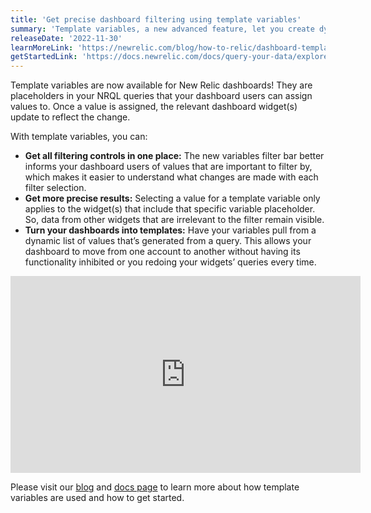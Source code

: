 ```yaml
---
title: 'Get precise dashboard filtering using template variables' 
summary: 'Template variables, a new advanced feature, let you create dynamic dashboards that are easier to navigate and filter through' 
releaseDate: '2022-11-30' 
learnMoreLink: 'https://newrelic.com/blog/how-to-relic/dashboard-template-variables' 
getStartedLink: 'https://docs.newrelic.com/docs/query-your-data/explore-query-data/dashboards/dashboard-template-variables/'
---
```

Template variables are now available for New Relic dashboards! They are placeholders in your NRQL queries that your dashboard users can assign values to. Once a value is assigned, the relevant dashboard widget(s) update to reflect the change. 

With template variables, you can:
* **Get all filtering controls in one place:** The new variables filter bar better informs your dashboard users of values that are important to filter by, which makes it easier to understand what changes are made with each filter selection. 
* **Get more precise results:** Selecting a value for a template variable only applies to the widget(s) that include that specific variable placeholder. So, data from other widgets that are irrelevant to the filter remain visible.
* **Turn your dashboards into templates:** Have your variables pull from a dynamic list of values that’s generated from a query. This allows your dashboard to move from one account to another without having its functionality inhibited or you redoing your widgets’ queries every time.

<iframe width="560" height="315" src="https://fast.wistia.net/embed/iframe/9kfak4qkff" frameborder="0" allow="accelerometer; autoplay; clipboard-write; encrypted-media; gyroscope; picture-in-picture" allowfullscreen></iframe>

Please visit our [blog](https://newrelic.com/blog/how-to-relic/dashboard-template-variables) and [docs page](https://docs.newrelic.com/docs/query-your-data/explore-query-data/dashboards/dashboard-template-variables/) to learn more about how template variables are used and how to get started. 
